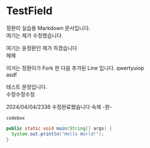 # TestField
정환이 실습용 Markdown 문서입니다.  
여기는 제가 수정했습니다.

여기는 윤정환인 제가 하겠습니다  
헤헤  

이거는 정환이가 Fork 한 다음 추가된 Line 입니다.
qwertyuiop  
asdf

테스트 문장입니다.  
수정수정수정

2024/04/04/2336
수정완료했슴니다
숙제 -완-

`codebox`

```Java
public static void main(String[] args) {
  System.out.println("Hello World!");
}
```